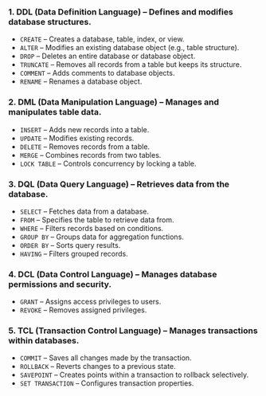 
### **1. DDL (Data Definition Language)** – Defines and modifies database structures.

- `CREATE` – Creates a database, table, index, or view.
- `ALTER` – Modifies an existing database object (e.g., table structure).
- `DROP` – Deletes an entire database or database object.
- `TRUNCATE` – Removes all records from a table but keeps its structure.
- `COMMENT` – Adds comments to database objects.
- `RENAME` – Renames a database object.

### **2. DML (Data Manipulation Language)** – Manages and manipulates table data.

- `INSERT` – Adds new records into a table.
- `UPDATE` – Modifies existing records.
- `DELETE` – Removes records from a table.
- `MERGE` – Combines records from two tables.
- `LOCK TABLE` – Controls concurrency by locking a table.

### **3. DQL (Data Query Language)** – Retrieves data from the database.

- `SELECT` – Fetches data from a database.
- `FROM` – Specifies the table to retrieve data from.
- `WHERE` – Filters records based on conditions.
- `GROUP BY` – Groups data for aggregation functions.
- `ORDER BY` – Sorts query results.
- `HAVING` – Filters grouped records.

### **4. DCL (Data Control Language)** – Manages database permissions and security.

- `GRANT` – Assigns access privileges to users.
- `REVOKE` – Removes assigned privileges.

### **5. TCL (Transaction Control Language)** – Manages transactions within databases.

- `COMMIT` – Saves all changes made by the transaction.
- `ROLLBACK` – Reverts changes to a previous state.
- `SAVEPOINT` – Creates points within a transaction to rollback selectively.
- `SET TRANSACTION` – Configures transaction properties.